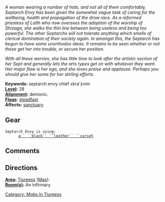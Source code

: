 *A woman wearing a number of hats, and not all of them comfortably,
Septarch Envy has been given the somewhat vague task of caring for the
wellbeing, health and propagation of the drow race. As a reformed
priestess of Lolth who now oversees the adoption of the worship of
Shizaga, she walks the thin line between being useless and being too
powerful. The other Septarchs will not tolerate anything which smells of
clerical domination of their society again. In amongst this, the
Septarch has begun to have some unorthodox ideas. It remains to be seen
whether or not these get her into trouble, or secure her position.*

*With all these worries, she has little time to look after the artistic
section of her Sept and generally lets the arts types get on with
whatever they want. Her major flaw is her ego, and she loves praise and
applause. Perhaps you should give her some for her stirling efforts.*

**Keywords:** septarch envy chief xkra'zvim  
**[Level](Level.md "wikilink"):** 28  
**[Alignment](Alignment.md "wikilink"):** demonic.  
**[Flags](:Category:_Mob_Types.md "wikilink"):**
[steadfast](Sentinel_Mobs.md "wikilink")  
**Affects:** [sanctuary](Sanctuary.md "wikilink")  

## Gear

`Septarch Envy is using:`  
<worn on body>`      `[`a`` ``black`` ``leather`` ``corset`](Black_Leather_Corset.md "wikilink")

## Comments

## Directions

**[Area](:Category:_Areas.md "wikilink"):** [
Tiureess](:Category:_Tiureess.md "wikilink")
([Map](Tiureess_Map.md "wikilink")).  
**[Room(s)](:Category:_Rooms.md "wikilink"):** An infirmary  

[Category: Mobs In Tiureess](Category:_Mobs_In_Tiureess "wikilink")
